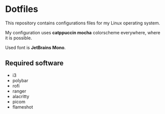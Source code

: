 # Dotfiles
This repository contains configurations files for my Linux operating system.

My configuration uses **catppuccin mocha** colorscheme everywhere, where it is possible.

Used font is **JetBrains Mono**.

## Required software
- i3
- polybar
- rofi
- ranger
- alacritty
- picom
- flameshot
